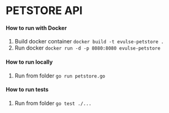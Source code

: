# PETSTORE API

#### How to run with Docker

1. Build docker container `docker build -t evulse-petstore .`
1. Run docker `docker run -d -p 8080:8080 evulse-petstore`

#### How to run locally

1. Run from folder `go run petstore.go`

#### How to run tests

1. Run from folder `go test ./...`